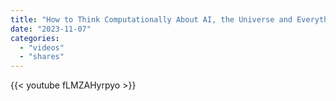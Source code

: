 ```yaml
---
title: "How to Think Computationally About AI, the Universe and Everything - Stephen Wolfram"
date: "2023-11-07"
categories:
  - "videos"
  - "shares"
---
```


{{< youtube fLMZAHyrpyo >}}